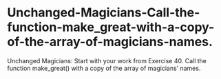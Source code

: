 # Unchanged-Magicians-Call-the-function-make_great-with-a-copy-of-the-array-of-magicians-names.
Unchanged Magicians: Start with your work from Exercise 40. Call the function make_great() with a copy of the array of magicians’ names.
